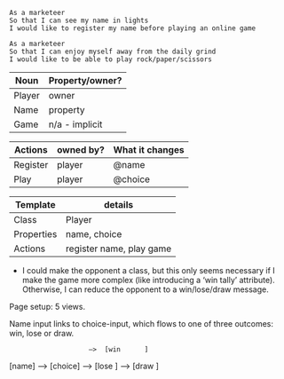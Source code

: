 
```
As a marketeer
So that I can see my name in lights
I would like to register my name before playing an online game

As a marketeer
So that I can enjoy myself away from the daily grind
I would like to be able to play rock/paper/scissors
```
| Noun    |	Property/owner? |
|---------|---------------------|
| Player  |	owner           |
| Name    |	property        |
| Game    |	n/a - implicit  |

| Actions  |	owned by? | What it changes     |
|----------|--------------|---------------------|
| Register |	player    |	@name           |
| Play     |	player    |	@choice         |

| Template   | details                   |
|------------|---------------------------|
| Class      |	Player                   |
| Properties |	name, choice             |
| Actions    | 	register name, play game |


* I could make the opponent a class, but this only seems necessary if I make the game more complex (like introducing a ‘win tally’ attribute). Otherwise, I can reduce the opponent to a win/lose/draw message.

Page setup: 5 views.

Name input links to choice-input, which flows to one of three outcomes: win, lose or draw.

						—>	[win	  ]
[name] —> 	[choice]		—>	[lose	  ]
						—>	[draw ]
